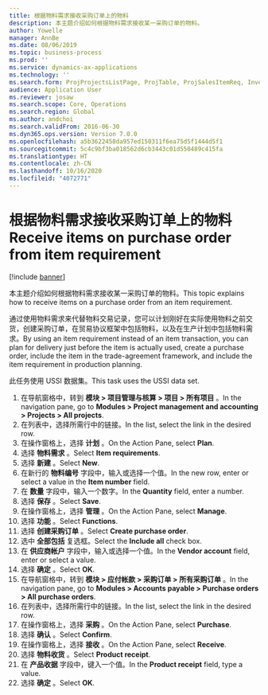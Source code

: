 ```yaml
---
title: 根据物料需求接收采购订单上的物料
description: 本主题介绍如何根据物料需求接收某一采购订单的物料。
author: Yowelle
manager: AnnBe
ms.date: 08/06/2019
ms.topic: business-process
ms.prod: ''
ms.service: dynamics-ax-applications
ms.technology: ''
ms.search.form: ProjProjectsListPage, ProjTable, ProjSalesItemReq, InventItemIdLookupSimple, PurchCreateFromSalesOrder, VendAccountItemLookup, PurchTable, PurchEditLines
audience: Application User
ms.reviewer: josaw
ms.search.scope: Core, Operations
ms.search.region: Global
ms.author: andchoi
ms.search.validFrom: 2016-06-30
ms.dyn365.ops.version: Version 7.0.0
ms.openlocfilehash: a5b3622458da957ed150311f6ea75d5f1444d5f1
ms.sourcegitcommit: 5c4c9bf3ba018562d6cb3443c01d550489c415fa
ms.translationtype: HT
ms.contentlocale: zh-CN
ms.lasthandoff: 10/16/2020
ms.locfileid: "4072771"
---
```

# <a name="receive-items-on-purchase-order-from-item-requirement"></a><span data-ttu-id="e1645-103">根据物料需求接收采购订单上的物料</span><span class="sxs-lookup"><span data-stu-id="e1645-103">Receive items on purchase order from item requirement</span></span>

[!include [banner](../../includes/banner.md)]

<span data-ttu-id="e1645-104">本主题介绍如何根据物料需求接收某一采购订单的物料。</span><span class="sxs-lookup"><span data-stu-id="e1645-104">This topic explains how to receive items on a purchase order from an item requirement.</span></span>

<span data-ttu-id="e1645-105">通过使用物料需求来代替物料交易记录，您可以计划刚好在实际使用物料之前交货，创建采购订单，在贸易协议框架中包括物料，以及在生产计划中包括物料需求。</span><span class="sxs-lookup"><span data-stu-id="e1645-105">By using an item requirement instead of an item transaction, you can plan for delivery just before the item is actually used, create a purchase order, include the item in the trade-agreement framework, and include the item requirement in production planning.</span></span> 

<span data-ttu-id="e1645-106">此任务使用 USSI 数据集。</span><span class="sxs-lookup"><span data-stu-id="e1645-106">This task uses the USSI data set.</span></span>

1. <span data-ttu-id="e1645-107">在导航窗格中，转到 **模块 > 项目管理与核算 > 项目 > 所有项目** 。</span><span class="sxs-lookup"><span data-stu-id="e1645-107">In the navigation pane, go to **Modules > Project management and accounting > Projects > All projects**.</span></span>
2. <span data-ttu-id="e1645-108">在列表中，选择所需行中的链接。</span><span class="sxs-lookup"><span data-stu-id="e1645-108">In the list, select the link in the desired row.</span></span>
3. <span data-ttu-id="e1645-109">在操作窗格上，选择 **计划** 。</span><span class="sxs-lookup"><span data-stu-id="e1645-109">On the Action Pane, select **Plan**.</span></span>
4. <span data-ttu-id="e1645-110">选择 **物料需求** 。</span><span class="sxs-lookup"><span data-stu-id="e1645-110">Select **Item requirements**.</span></span>
5. <span data-ttu-id="e1645-111">选择 **新建** 。</span><span class="sxs-lookup"><span data-stu-id="e1645-111">Select **New**.</span></span>
6. <span data-ttu-id="e1645-112">在新行的 **物料编号** 字段中，输入或选择一个值。</span><span class="sxs-lookup"><span data-stu-id="e1645-112">In the new row, enter or select a value in the **Item number** field.</span></span>
7. <span data-ttu-id="e1645-113">在 **数量** 字段中，输入一个数字。</span><span class="sxs-lookup"><span data-stu-id="e1645-113">In the **Quantity** field, enter a number.</span></span>
8. <span data-ttu-id="e1645-114">选择 **保存** 。</span><span class="sxs-lookup"><span data-stu-id="e1645-114">Select **Save**.</span></span>
9. <span data-ttu-id="e1645-115">在操作窗格上，选择 **管理** 。</span><span class="sxs-lookup"><span data-stu-id="e1645-115">On the Action Pane, select **Manage**.</span></span>
10. <span data-ttu-id="e1645-116">选择 **功能** 。</span><span class="sxs-lookup"><span data-stu-id="e1645-116">Select **Functions**.</span></span>
11. <span data-ttu-id="e1645-117">选择 **创建采购订单** 。</span><span class="sxs-lookup"><span data-stu-id="e1645-117">Select **Create purchase order**.</span></span>
12. <span data-ttu-id="e1645-118">选中 **全部包括** 复选框。</span><span class="sxs-lookup"><span data-stu-id="e1645-118">Select the **Include all** check box.</span></span>
13. <span data-ttu-id="e1645-119">在 **供应商帐户** 字段中，输入或选择一个值。</span><span class="sxs-lookup"><span data-stu-id="e1645-119">In the **Vendor account** field, enter or select a value.</span></span>
14. <span data-ttu-id="e1645-120">选择 **确定** 。</span><span class="sxs-lookup"><span data-stu-id="e1645-120">Select **OK**.</span></span>
15. <span data-ttu-id="e1645-121">在导航窗格中，转到 **模块 > 应付帐款 > 采购订单 > 所有采购订单** 。</span><span class="sxs-lookup"><span data-stu-id="e1645-121">In the navigation pane, go to **Modules > Accounts payable > Purchase orders > All purchase orders**.</span></span>
16. <span data-ttu-id="e1645-122">在列表中，选择所需行中的链接。</span><span class="sxs-lookup"><span data-stu-id="e1645-122">In the list, select the link in the desired row.</span></span>
17. <span data-ttu-id="e1645-123">在操作窗格上，选择 **采购** 。</span><span class="sxs-lookup"><span data-stu-id="e1645-123">On the Action Pane, select **Purchase**.</span></span>
18. <span data-ttu-id="e1645-124">选择 **确认** 。</span><span class="sxs-lookup"><span data-stu-id="e1645-124">Select **Confirm**.</span></span>
19. <span data-ttu-id="e1645-125">在操作窗格上，选择 **接收** 。</span><span class="sxs-lookup"><span data-stu-id="e1645-125">On the Action Pane, select **Receive**.</span></span>
20. <span data-ttu-id="e1645-126">选择 **物料收货** 。</span><span class="sxs-lookup"><span data-stu-id="e1645-126">Select **Product receipt**.</span></span>
21. <span data-ttu-id="e1645-127">在 **产品收据** 字段中，键入一个值。</span><span class="sxs-lookup"><span data-stu-id="e1645-127">In the **Product receipt** field, type a value.</span></span>
22. <span data-ttu-id="e1645-128">选择 **确定** 。</span><span class="sxs-lookup"><span data-stu-id="e1645-128">Select **OK**.</span></span>

